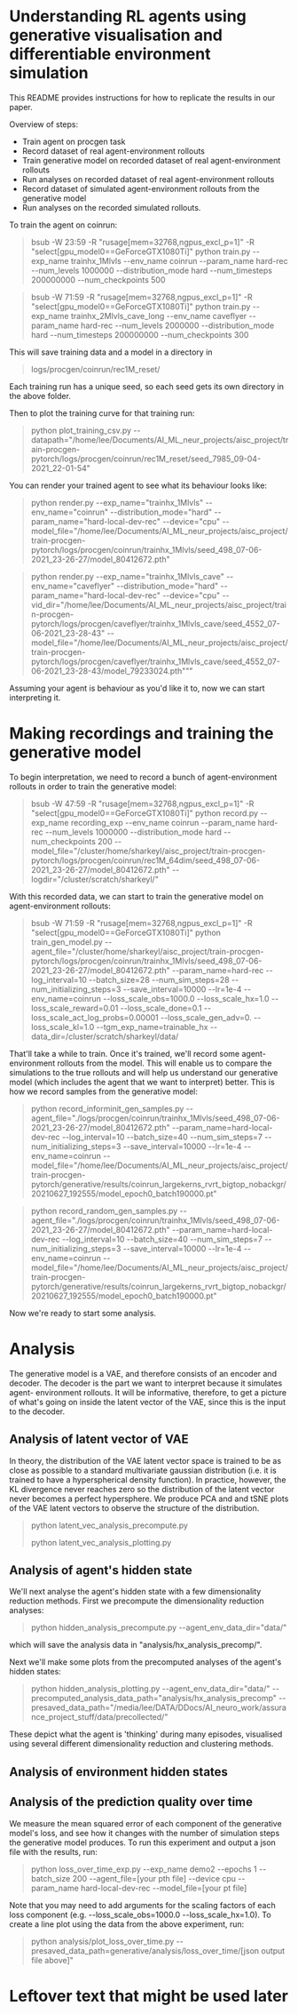  Understanding RL agents using generative visualisation and differentiable environment simulation
===============

This README provides instructions for how to replicate the results in our paper. 

Overview of steps:

- Train agent on procgen task
- Record dataset of real agent-environment rollouts
- Train generative model on recorded dataset of real agent-environment rollouts
- Run analyses on recorded dataset of real agent-environment rollouts
- Record dataset of simulated agent-environment rollouts from the generative model
- Run analyses on the recorded simulated rollouts. 


To train the agent on coinrun:

> bsub -W 23:59 -R "rusage[mem=32768,ngpus_excl_p=1]" -R "select[gpu_model0==GeForceGTX1080Ti]" python train.py --exp_name trainhx_1Mlvls --env_name coinrun --param_name hard-rec --num_levels 1000000 --distribution_mode hard --num_timesteps 200000000 --num_checkpoints 500

> bsub -W 71:59 -R "rusage[mem=32768,ngpus_excl_p=1]" -R "select[gpu_model0==GeForceGTX1080Ti]" python train.py --exp_name trainhx_2Mlvls_cave_long --env_name caveflyer --param_name hard-rec --num_levels 2000000 --distribution_mode hard --num_timesteps 200000000 --num_checkpoints 300


This will save training data and a model in a directory in
> logs/procgen/coinrun/rec1M_reset/

Each training run has a unique seed, so each seed gets its own directory in the 
above folder.  

Then to plot the training curve for that training run:

> python plot_training_csv.py --datapath="/home/lee/Documents/AI_ML_neur_projects/aisc_project/train-procgen-pytorch/logs/procgen/coinrun/rec1M_reset/seed_7985_09-04-2021_22-01-54"

You can render your trained agent to see what its behaviour looks
like:

> python render.py --exp_name="trainhx_1Mlvls" --env_name="coinrun" --distribution_mode="hard" --param_name="hard-local-dev-rec" --device="cpu" --model_file="/home/lee/Documents/AI_ML_neur_projects/aisc_project/train-procgen-pytorch/logs/procgen/coinrun/trainhx_1Mlvls/seed_498_07-06-2021_23-26-27/model_80412672.pth"

> python render.py --exp_name="trainhx_1Mlvls_cave" --env_name="caveflyer" --distribution_mode="hard" --param_name="hard-local-dev-rec" --device="cpu" --vid_dir="/home/lee/Documents/AI_ML_neur_projects/aisc_project/train-procgen-pytorch/logs/procgen/caveflyer/trainhx_1Mlvls_cave/seed_4552_07-06-2021_23-28-43" --model_file="/home/lee/Documents/AI_ML_neur_projects/aisc_project/train-procgen-pytorch/logs/procgen/caveflyer/trainhx_1Mlvls_cave/seed_4552_07-06-2021_23-28-43/model_79233024.pth"""

Assuming your agent is behaviour as you'd like it to, now we can start 
interpreting it. 

# Making recordings and training the generative model 

To begin interpretation, we need to record a bunch of agent-environment 
rollouts in order to train the generative model:

>  bsub -W 47:59 -R "rusage[mem=32768,ngpus_excl_p=1]" -R "select[gpu_model0==GeForceGTX1080Ti]" python record.py --exp_name recording_exp --env_name coinrun --param_name hard-rec --num_levels 1000000 --distribution_mode hard --num_checkpoints 200 --model_file="/cluster/home/sharkeyl/aisc_project/train-procgen-pytorch/logs/procgen/coinrun/rec1M_64dim/seed_498_07-06-2021_23-26-27/model_80412672.pth" --logdir="/cluster/scratch/sharkeyl/"

With this recorded data, we can start to train the generative model on 
agent-environment rollouts:

> bsub -W 71:59 -R "rusage[mem=32768,ngpus_excl_p=1]" -R "select[gpu_model0==GeForceGTX1080Ti]" python train_gen_model.py --agent_file="/cluster/home/sharkeyl/aisc_project/train-procgen-pytorch/logs/procgen/coinrun/trainhx_1Mlvls/seed_498_07-06-2021_23-26-27/model_80412672.pth" --param_name=hard-rec --log_interval=10 --batch_size=28 --num_sim_steps=28 --num_initializing_steps=3 --save_interval=10000 --lr=1e-4 --env_name=coinrun --loss_scale_obs=1000.0 --loss_scale_hx=1.0 --loss_scale_reward=0.01 --loss_scale_done=0.1 --loss_scale_act_log_probs=0.00001 --loss_scale_gen_adv=0. --loss_scale_kl=1.0 --tgm_exp_name=trainable_hx --data_dir=/cluster/scratch/sharkeyl/data/

That'll take a while to train. Once it's trained, we'll record some agent-
environment rollouts from the model. This will enable us to compare the 
simulations to the true rollouts and will help us understand our generative 
model (which includes the agent that we want to interpret) better. This is how
we record samples from the generative model:

> python record_informinit_gen_samples.py --agent_file="./logs/procgen/coinrun/trainhx_1Mlvls/seed_498_07-06-2021_23-26-27/model_80412672.pth" --param_name=hard-local-dev-rec --log_interval=10 --batch_size=40 --num_sim_steps=7 --num_initializing_steps=3 --save_interval=10000 --lr=1e-4 --env_name=coinrun --model_file="/home/lee/Documents/AI_ML_neur_projects/aisc_project/train-procgen-pytorch/generative/results/coinrun_largekerns_rvrt_bigtop_nobackgr/20210627_192555/model_epoch0_batch190000.pt"

> python record_random_gen_samples.py --agent_file="./logs/procgen/coinrun/trainhx_1Mlvls/seed_498_07-06-2021_23-26-27/model_80412672.pth" --param_name=hard-local-dev-rec --log_interval=10 --batch_size=40 --num_sim_steps=7 --num_initializing_steps=3 --save_interval=10000 --lr=1e-4 --env_name=coinrun --model_file="/home/lee/Documents/AI_ML_neur_projects/aisc_project/train-procgen-pytorch/generative/results/coinrun_largekerns_rvrt_bigtop_nobackgr/20210627_192555/model_epoch0_batch190000.pt"

Now we're ready to start some analysis. 

# Analysis

The generative model is a VAE, and therefore consists of an encoder and decoder.
The decoder is the part we want to interpret because it simulates agent-
environment rollouts. It will be informative, therefore, to get a picture of
what's going on inside the latent vector of the VAE, since this is the input
to the decoder. 

## Analysis of latent vector of VAE

In theory, the distribution of the VAE latent vector space is trained to be as close
as possible to a standard multivariate gaussian distribution (i.e. it is trained
to have a hyperspherical density function). In practice, however, the KL 
divergence never reaches zero so the distribution of the latent vector never
becomes a perfect hypersphere. We produce PCA and and tSNE plots of the VAE
latent vectors to observe the structure of the distribution. 

> python latent_vec_analysis_precompute.py
> 
> python latent_vec_analysis_plotting.py

## Analysis of agent's hidden state
We'll next analyse the agent's hidden state with a few dimensionality reduction
methods. First we precompute the dimensionality reduction analyses:
> python hidden_analysis_precompute.py --agent_env_data_dir="data/"

which will save the analysis data in "analysis/hx_analysis_precomp/".

Next we'll make some plots from the precomputed analyses of the agent's hidden
states:
> python hidden_analysis_plotting.py --agent_env_data_dir="data/" --precomputed_analysis_data_path="analysis/hx_analysis_precomp" --presaved_data_path="/media/lee/DATA/DDocs/AI_neuro_work/assurance_project_stuff/data/precollected/" 

These depict what the agent is 'thinking' during many episodes, visualised
using several different dimensionality reduction and clustering methods. 

## Analysis of environment hidden states

## Analysis of the prediction quality over time
We measure the mean squared error of each component of the generative model's loss, and see how it changes with the
number of simulation steps the generative model produces. To run this experiment and output a json file with the results, run:
> python loss_over_time_exp.py --exp_name demo2 --epochs 1 --batch_size 200 --agent_file=[your pth file] --device cpu --param_name hard-local-dev-rec --model_file=[your pt file]

Note that you may need to add arguments for the scaling factors of each loss component (e.g. --loss_scale_obs=1000.0 --loss_scale_hx=1.0). To create a line plot using the data from the above experiment, run:
> python analysis/plot_loss_over_time.py --presaved_data_path=generative/analysis/loss_over_time/[json output file above]"

# Leftover text that might be used later